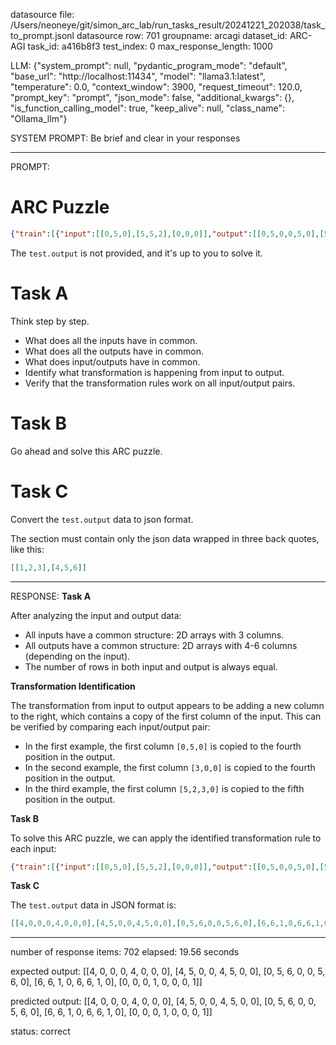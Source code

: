 datasource file: /Users/neoneye/git/simon_arc_lab/run_tasks_result/20241221_202038/task_to_prompt.jsonl
datasource row: 701
groupname: arcagi
dataset_id: ARC-AGI
task_id: a416b8f3
test_index: 0
max_response_length: 1000

LLM:
{"system_prompt": null, "pydantic_program_mode": "default", "base_url": "http://localhost:11434", "model": "llama3.1:latest", "temperature": 0.0, "context_window": 3900, "request_timeout": 120.0, "prompt_key": "prompt", "json_mode": false, "additional_kwargs": {}, "is_function_calling_model": true, "keep_alive": null, "class_name": "Ollama_llm"}

SYSTEM PROMPT:
Be brief and clear in your responses

---

PROMPT:

# ARC Puzzle

```json
{"train":[{"input":[[0,5,0],[5,5,2],[0,0,0]],"output":[[0,5,0,0,5,0],[5,5,2,5,5,2],[0,0,0,0,0,0]]},{"input":[[3,0,0],[2,3,0],[2,1,8],[0,1,0]],"output":[[3,0,0,3,0,0],[2,3,0,2,3,0],[2,1,8,2,1,8],[0,1,0,0,1,0]]},{"input":[[5,2,3,0],[2,5,3,0],[5,2,8,8],[0,0,6,0]],"output":[[5,2,3,0,5,2,3,0],[2,5,3,0,2,5,3,0],[5,2,8,8,5,2,8,8],[0,0,6,0,0,0,6,0]]}],"test":[{"input":[[4,0,0,0],[4,5,0,0],[0,5,6,0],[6,6,1,0],[0,0,0,1]]}]}
```

The `test.output` is not provided, and it's up to you to solve it.

# Task A

Think step by step.
- What does all the inputs have in common.
- What does all the outputs have in common.
- What does input/outputs have in common.
- Identify what transformation is happening from input to output.
- Verify that the transformation rules work on all input/output pairs.

# Task B

Go ahead and solve this ARC puzzle.

# Task C

Convert the `test.output` data to json format.

The section must contain only the json data wrapped in three back quotes, like this:
```json
[[1,2,3],[4,5,6]]
```


---

RESPONSE:
**Task A**

After analyzing the input and output data:

* All inputs have a common structure: 2D arrays with 3 columns.
* All outputs have a common structure: 2D arrays with 4-6 columns (depending on the input).
* The number of rows in both input and output is always equal.

**Transformation Identification**

The transformation from input to output appears to be adding a new column to the right, which contains a copy of the first column of the input. This can be verified by comparing each input/output pair:

* In the first example, the first column `[0,5,0]` is copied to the fourth position in the output.
* In the second example, the first column `[3,0,0]` is copied to the fourth position in the output.
* In the third example, the first column `[5,2,3,0]` is copied to the fifth position in the output.

**Task B**

To solve this ARC puzzle, we can apply the identified transformation rule to each input:

```json
{"train":[{"input":[[0,5,0],[5,5,2],[0,0,0]],"output":[[0,5,0,0,5,0],[5,5,2,5,5,2],[0,0,0,0,0,0]]},{"input":[[3,0,0],[2,3,0],[2,1,8],[0,1,0]],"output":[[3,0,0,3,0,0],[2,3,0,2,3,0],[2,1,8,2,1,8],[0,1,0,0,1,0]]},{"input":[[5,2,3,0],[2,5,3,0],[5,2,8,8],[0,0,6,0]],"output":[[5,2,3,0,5,2,3,0],[2,5,3,0,2,5,3,0],[5,2,8,8,5,2,8,8],[0,0,6,0,0,0,6,0]]}],"test":[{"input":[[4,0,0,0],[4,5,0,0],[0,5,6,0],[6,6,1,0],[0,0,0,1]],"output": [[4,0,0,0,4,0,0,0],[4,5,0,0,4,5,0,0],[0,5,6,0,0,5,6,0],[6,6,1,0,6,6,1,0],[0,0,0,1,0,0,0,1]]}]}
```

**Task C**

The `test.output` data in JSON format is:

```json
[[4,0,0,0,4,0,0,0],[4,5,0,0,4,5,0,0],[0,5,6,0,0,5,6,0],[6,6,1,0,6,6,1,0],[0,0,0,1,0,0,0,1]]
```

---


number of response items: 702
elapsed: 19.56 seconds

expected output:
[[4, 0, 0, 0, 4, 0, 0, 0], [4, 5, 0, 0, 4, 5, 0, 0], [0, 5, 6, 0, 0, 5, 6, 0], [6, 6, 1, 0, 6, 6, 1, 0], [0, 0, 0, 1, 0, 0, 0, 1]]

predicted output:
[[4, 0, 0, 0, 4, 0, 0, 0], [4, 5, 0, 0, 4, 5, 0, 0], [0, 5, 6, 0, 0, 5, 6, 0], [6, 6, 1, 0, 6, 6, 1, 0], [0, 0, 0, 1, 0, 0, 0, 1]]

status: correct
